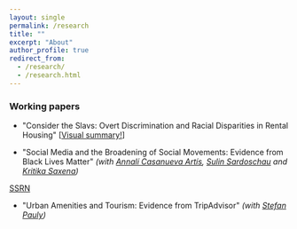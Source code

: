 ```yaml
---
layout: single
permalink: /research
title: ""
excerpt: "About"
author_profile: true
redirect_from:
  - /research/
  - /research.html
---
```


### Working papers

  - "Consider the Slavs: Overt Discrimination and Racial Disparities in Rental Housing" [[Visual summary!](http://jmp-consider-the-slavs.tilda.ws/)]


  - "Social Media and the Broadening of Social Movements: Evidence from Black Lives Matter"  _(with [Annalí Casanueva Artís](https://www.parisschoolofeconomics.eu/fr/casanueva-artis-annali-mireia/), [Sulin Sardoschau](https://sites.google.com/view/sulinsardoschau/home) and [Kritika Saxena](https://www.kritikasaxena.com/))_

[SSRN](https://papers.ssrn.com/sol3/papers.cfm?abstract_id=3831819)

  - "Urban Amenities and Tourism: Evidence from TripAdvisor" _(with [Stefan Pauly](https://stefanpauly.net/))_
